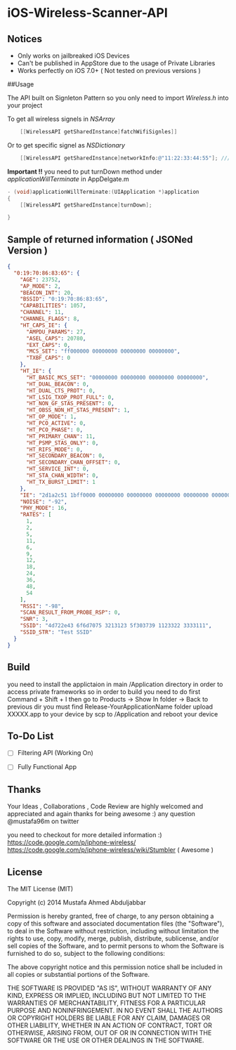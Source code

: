 iOS-Wireless-Scanner-API
========================

## Notices

* Only works on jailbreaked iOS Devices 
* Can't be published in AppStore due to the usage of Private Libraries 
* Works perfectly on iOS 7.0+ ( Not tested on previous versions )

##Usage 

The API built on Signleton Pattern so you only need to import *Wireless.h* into your project 

To get all wireless signels in *NSArray*

```Objective-C
    [[WirelessAPI getSharedInstance]fatchWifiSignles]]
```

Or to get specific signel as *NSDictionary*
```Objective-C
    [[WirelessAPI getSharedInstance]networkInfo:@"11:22:33:44:55"]; /// Replace it with signel bssid
```

**Important !!** you need to put turnDown method under *applicationWillTerminate* in AppDelgate.m

```Objective-C
- (void)applicationWillTerminate:(UIApplication *)application
{
    [[WirelessAPI getSharedInstance]turnDown];

}
```

## Sample of returned information ( JSONed Version )


```JSON
{
  "0:19:70:86:83:65": {
    "AGE": 23752,
    "AP_MODE": 2,
    "BEACON_INT": 20,
    "BSSID": "0:19:70:86:83:65",
    "CAPABILITIES": 1057,
    "CHANNEL": 11,
    "CHANNEL_FLAGS": 8,
    "HT_CAPS_IE": {
      "AMPDU_PARAMS": 27,
      "ASEL_CAPS": 20780,
      "EXT_CAPS": 0,
      "MCS_SET": "ff000000 00000000 00000000 00000000",
      "TXBF_CAPS": 0
    },
    "HT_IE": {
      "HT_BASIC_MCS_SET": "00000000 00000000 00000000 00000000",
      "HT_DUAL_BEACON": 0,
      "HT_DUAL_CTS_PROT": 0,
      "HT_LSIG_TXOP_PROT_FULL": 0,
      "HT_NON_GF_STAS_PRESENT": 0,
      "HT_OBSS_NON_HT_STAS_PRESENT": 1,
      "HT_OP_MODE": 1,
      "HT_PCO_ACTIVE": 0,
      "HT_PCO_PHASE": 0,
      "HT_PRIMARY_CHAN": 11,
      "HT_PSMP_STAS_ONLY": 0,
      "HT_RIFS_MODE": 0,
      "HT_SECONDARY_BEACON": 0,
      "HT_SECONDARY_CHAN_OFFSET": 0,
      "HT_SERVICE_INT": 0,
      "HT_STA_CHAN_WIDTH": 0,
      "HT_TX_BURST_LIMIT": 1
    },
    "IE": "2d1a2c51 1bff0000 00000000 00000000 00000000 00000000 00000000 3d160b00 19000000 00000000 00000000 00000000 00000000 7f01017f 0101",
    "NOISE": "-92",
    "PHY_MODE": 16,
    "RATES": [
      1,
      2,
      5,
      11,
      6,
      9,
      12,
      18,
      24,
      36,
      48,
      54
    ],
    "RSSI": "-98",
    "SCAN_RESULT_FROM_PROBE_RSP": 0,
    "SNR": 3,
    "SSID": "4d722e43 6f6d7075 3213123 5f303739 1123322 3333111",
    "SSID_STR": "Test SSID"
  }
}
```
## Build 
you need to install the applictaion in main /Application directory in order to access private frameworks so in order to build you need to do first Command + Shift + I then go to Products -> Show In folder -> Back to previous dir you must find Release-YourApplicationName folder upload XXXXX.app to your device by scp to /Application and reboot your device 

## To-Do List 

- [ ] Filtering API (Working On)
- [ ] Fully Functional App  


## Thanks 
Your Ideas , Collaborations , Code Review are highly welcomed and appreciated and again thanks for being awesome :) any question @mustafa96m on twitter

you need to checkout for more detailed information :) 
https://code.google.com/p/iphone-wireless/ 
https://code.google.com/p/iphone-wireless/wiki/Stumbler ( Awesome )






## License 
 The MIT License (MIT)
 
 Copyright (c) 2014 Mustafa Ahmed Abduljabbar
 
 Permission is hereby granted, free of charge, to any person obtaining a copy
 of this software and associated documentation files (the "Software"), to deal
 in the Software without restriction, including without limitation the rights
 to use, copy, modify, merge, publish, distribute, sublicense, and/or sell
 copies of the Software, and to permit persons to whom the Software is
 furnished to do so, subject to the following conditions:
 
 The above copyright notice and this permission notice shall be included in
 all copies or substantial portions of the Software.
 
 THE SOFTWARE IS PROVIDED "AS IS", WITHOUT WARRANTY OF ANY KIND, EXPRESS OR
 IMPLIED, INCLUDING BUT NOT LIMITED TO THE WARRANTIES OF MERCHANTABILITY,
 FITNESS FOR A PARTICULAR PURPOSE AND NONINFRINGEMENT. IN NO EVENT SHALL THE
 AUTHORS OR COPYRIGHT HOLDERS BE LIABLE FOR ANY CLAIM, DAMAGES OR OTHER
 LIABILITY, WHETHER IN AN ACTION OF CONTRACT, TORT OR OTHERWISE, ARISING FROM,
 OUT OF OR IN CONNECTION WITH THE SOFTWARE OR THE USE OR OTHER DEALINGS IN
 THE SOFTWARE.
 
